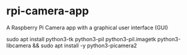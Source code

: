 # rpi-camera-app
A Raspberry Pi Camera app  with a graphical user interface (GUI) 


sudo apt install python3-tk python3-pil python3-pil.imagetk python3-libcamera && sudo apt install -y python3-picamera2
